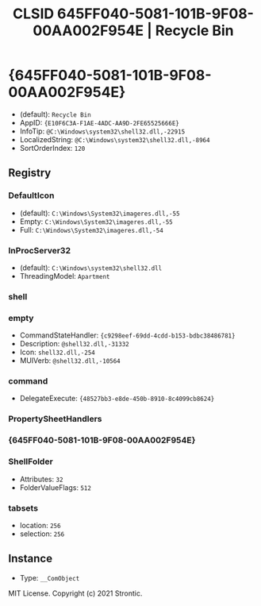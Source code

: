 ﻿---
title: "CLSID 645FF040-5081-101B-9F08-00AA002F954E | Recycle Bin"
excerpt: What is COM-Object CLSID 645FF040-5081-101B-9F08-00AA002F954E?
---

# {645FF040-5081-101B-9F08-00AA002F954E}

* (default): `Recycle Bin`
* AppID: `{E10F6C3A-F1AE-4ADC-AA9D-2FE65525666E}`
* InfoTip: `@C:\Windows\system32\shell32.dll,-22915`
* LocalizedString: `@C:\Windows\system32\shell32.dll,-8964`
* SortOrderIndex: `120`

## Registry


### DefaultIcon

* (default): `C:\Windows\System32\imageres.dll,-55`
* Empty: `C:\Windows\System32\imageres.dll,-55`
* Full: `C:\Windows\System32\imageres.dll,-54`

### InProcServer32

* (default): `C:\Windows\system32\shell32.dll`
* ThreadingModel: `Apartment`

### shell


### empty

* CommandStateHandler: `{c9298eef-69dd-4cdd-b153-bdbc38486781}`
* Description: `@shell32.dll,-31332`
* Icon: `shell32.dll,-254`
* MUIVerb: `@shell32.dll,-10564`

### command

* DelegateExecute: `{48527bb3-e8de-450b-8910-8c4099cb8624}`

### PropertySheetHandlers


### {645FF040-5081-101B-9F08-00AA002F954E}


### ShellFolder

* Attributes: `32`
* FolderValueFlags: `512`

### tabsets

* location: `256`
* selection: `256`

## Instance

* Type: `__ComObject`

MIT License. Copyright (c) 2021 Strontic.


